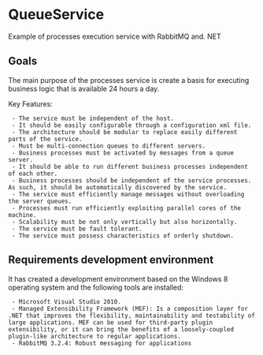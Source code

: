 QueueService 
============

Example of processes execution service with RabbitMQ and. NET 

Goals
-----

The main purpose of the processes service is create a basis for executing business logic that is available 24 hours a day. 

Key Features:

     - The service must be independent of the host. 
     - It should be easily configurable through a configuration xml file. 
     - The architecture should be modular to replace easily different parts of the service. 
     - Must be multi-connection queues to different servers. 
     - Business processes must be activated by messages from a queue server. 
     - It should be able to run different business processes independent of each other. 
     - Business processes should be independent of the service processes. As such, it should be automatically discovered by the service. 
     - The service must efficiently manage messages without overloading the server queues. 
     - Processes must run efficiently exploiting parallel cores of the machine. 
     - Scalability must be not only vertically but also horizontally. 
     - The service must be fault tolerant. 
     - The service must possess characteristics of orderly shutdown. 

Requirements development environment
------------------------------------

It has created a development environment based on the Windows 8 operating system and the following tools are installed:

     - Microsoft Visual Studio 2010. 
     - Managed Extensibility Framework (MEF): Is a composition layer for .NET that improves the flexibility, maintainability and testability of large applications. MEF can be used for third-party plugin extensibility, or it can bring the benefits of a loosely-coupled plugin-like architecture to regular applications.
     - RabbitMQ 3.2.4: Robust messaging for applications
     
